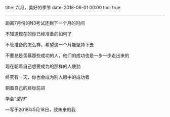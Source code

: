 title: 六月，美好的季节
date: 2018-06-01 00:00
toc: true

---
距离7月份的N3考试还剩下一个月的时间

不知道现在的你已经准备的如何了

不管准备的怎么样，希望这一个月能坚持下去

不要总是羡慕那些成功的人，他们的成功也是一步一步走出来的

现在朝着自己想要成为的那样的人使劲

终究有一天，你也会成为别人眼中的成功者

朝着自己的目标前进

学会“*坚持*”


—写于2018年5月18日，致未来的我